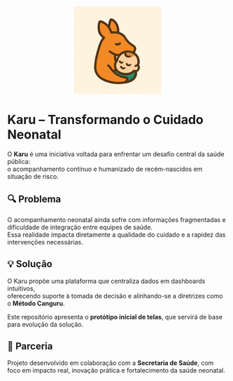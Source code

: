 <p align="center">
  <img src="img/logo.png" alt="Logo Karu" width="200"/>
</p>

# Karu – Transformando o Cuidado Neonatal

O **Karu** é uma iniciativa voltada para enfrentar um desafio central da saúde pública:  
o acompanhamento contínuo e humanizado de recém-nascidos em situação de risco.

## 🔍 Problema
O acompanhamento neonatal ainda sofre com informações fragmentadas e dificuldade de integração entre equipes de saúde.  
Essa realidade impacta diretamente a qualidade do cuidado e a rapidez das intervenções necessárias.

## 💡 Solução
O Karu propõe uma plataforma que centraliza dados em dashboards intuitivos,  
oferecendo suporte à tomada de decisão e alinhando-se a diretrizes como o **Método Canguru**.

Este repositório apresenta o **protótipo inicial de telas**, que servirá de base para evolução da solução.

## 🤝 Parceria
Projeto desenvolvido em colaboração com a **Secretaria de Saúde**, com foco em impacto real, inovação prática e fortalecimento da saúde neonatal.
